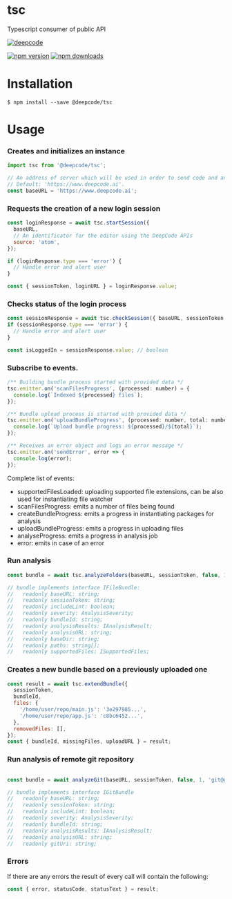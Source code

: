 # tsc

Typescript consumer of public API

[![deepcode](https://www.deepcode.ai/api/gh/badge?key=eyJhbGciOiJIUzI1NiIsInR5cCI6IkpXVCJ9.eyJwbGF0Zm9ybTEiOiJnaCIsIm93bmVyMSI6IkRlZXBDb2RlQUkiLCJyZXBvMSI6InRzYyIsImluY2x1ZGVMaW50IjpmYWxzZSwiYXV0aG9ySWQiOjEyNDY5LCJpYXQiOjE1OTYwOTY3MTJ9.I7rfzfZLPc-SMEModrFPFTMbKpnCkQ5ztPzrPOdruhU)](https://www.deepcode.ai/app/gh/DeepCodeAI/tsc/_/dashboard?utm_content=gh%2FDeepCodeAI%2Ftsc)

[![npm version](https://img.shields.io/npm/v/@deepcode/tsc.svg?style=flat-square)](https://www.npmjs.org/package/@deepcode/tsc)
[![npm downloads](https://img.shields.io/npm/dm/@deepcode/tsc.svg?style=flat-square)](http://npm-stat.com/charts.html?package=@deepcode/tsc)

# Installation

```shell script
$ npm install --save @deepcode/tsc
```

# Usage

### Creates and initializes an instance

```javascript
import tsc from '@deepcode/tsc';

// An address of server which will be used in order to send code and analyse it.
// Default: 'https://www.deepcode.ai'.
const baseURL = 'https://www.deepcode.ai';

```

### Requests the creation of a new login session

```javascript
const loginResponse = await tsc.startSession({
  baseURL,
  // An identificator for the editor using the DeepCode APIs
  source: 'atom',
});

if (loginResponse.type === 'error') {
  // Handle error and alert user
}

const { sessionToken, loginURL } = loginResponse.value;
```

### Checks status of the login process
```javascript
const sessionResponse = await tsc.checkSession({ baseURL, sessionToken });
if (sessionResponse.type === 'error') {
  // Handle error and alert user
}

const isLoggedIn = sessionResponse.value; // boolean
```

### Subscribe to events.

```javascript
/** Building bundle process started with provided data */
tsc.emitter.on('scanFilesProgress', (processed: number) = {
  console.log(`Indexed ${processed} files`);
});

/** Bundle upload process is started with provided data */
tsc.emitter.on('uploadBundleProgress', (processed: number, total: number) => {
  console.log(`Upload bundle progress: ${processed}/${total}`);
});

/** Receives an error object and logs an error message */
tsc.emitter.on('sendError', error => {
  console.log(error);
});
```

Complete list of events:
  - supportedFilesLoaded: uploading supported file extensions, can be also used for instantiating file watcher
  - scanFilesProgress: emits a number of files being found
  - createBundleProgress: emits a progress in instantiating packages for analysis
  - uploadBundleProgress: emits a progress in uploading files
  - analyseProgress: emits a progress in analysis job
  - error: emits in case of an error

### Run analysis

```javascript
const bundle = await tsc.analyzeFolders(baseURL, sessionToken, false, 1, ['/home/user/repo']);

// bundle implements interface IFileBundle:
//   readonly baseURL: string;
//   readonly sessionToken: string;
//   readonly includeLint: boolean;
//   readonly severity: AnalysisSeverity;
//   readonly bundleId: string;
//   readonly analysisResults: IAnalysisResult;
//   readonly analysisURL: string;
//   readonly baseDir: string;
//   readonly paths: string[];
//   readonly supportedFiles: ISupportedFiles;
```

### Creates a new bundle based on a previously uploaded one

```javascript
const result = await tsc.extendBundle({
  sessionToken,
  bundleId,
  files: {
    '/home/user/repo/main.js': '3e297985...',
    '/home/user/repo/app.js': 'c8bc6452...',
  },
  removedFiles: [],
});
const { bundleId, missingFiles, uploadURL } = result;
```

### Run analysis of remote git repository

```javascript

const bundle = await analyzeGit(baseURL, sessionToken, false, 1, 'git@github.com:DeepCodeAI/cli.git@320d98a6896f5376efe6cefefb6e70b46b97d566');

// bundle implements interface IGitBundle
//   readonly baseURL: string;
//   readonly sessionToken: string;
//   readonly includeLint: boolean;
//   readonly severity: AnalysisSeverity;
//   readonly bundleId: string;
//   readonly analysisResults: IAnalysisResult;
//   readonly analysisURL: string;
//   readonly gitUri: string;
```

### Errors

If there are any errors the result of every call will contain the following:

```javascript
const { error, statusCode, statusText } = result;
```
